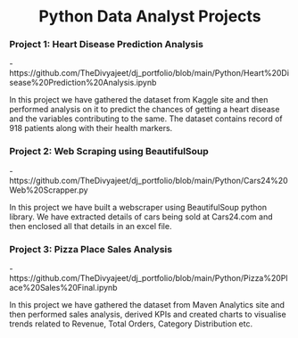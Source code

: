 <h1 align="center">Python Data Analyst Projects</h1>

<h3>Project 1: Heart Disease Prediction Analysis</h3> - https://github.com/TheDivyajeet/dj_portfolio/blob/main/Python/Heart%20Disease%20Prediction%20Analysis.ipynb

In this project we have gathered the dataset from Kaggle site and then performed analysis on it to predict the chances of getting a heart disease and the variables contributing to the same.
The dataset contains record of 918 patients along with their health markers.

<h3>Project 2: Web Scraping using BeautifulSoup</h3> - https://github.com/TheDivyajeet/dj_portfolio/blob/main/Python/Cars24%20Web%20Scrapper.py

In this project we have built a webscraper using BeautifulSoup python library.
We have extracted details of cars being sold at Cars24.com and then enclosed all that details in an excel file.

<h3>Project 3: Pizza Place Sales Analysis</h3> - 
https://github.com/TheDivyajeet/dj_portfolio/blob/main/Python/Pizza%20Place%20Sales%20Final.ipynb

In this project we have gathered the dataset from Maven Analytics site and then performed sales analysis, derived KPIs and created charts to visualise trends related to Revenue, Total Orders, Category Distribution etc.
